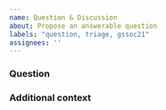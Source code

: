 ```yaml
---
name: Question & Discussion
about: Propose an answerable question
labels: "question, triage, gssoc21"
assignees: ''
---
```


### Question
<!-- What question needs to be answered to close this issue? This should be one sentence. -->


### Additional context
<!-- Add any other context or details here. -->
